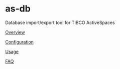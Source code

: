 as-db
=====

Database import/export tool for TIBCO ActiveSpaces

[Overview](src/site/index.md)

[Configuration](src/site/configuration.md)

[Usage](src/site/usage.md)

[FAQ](src/site/faq.md)